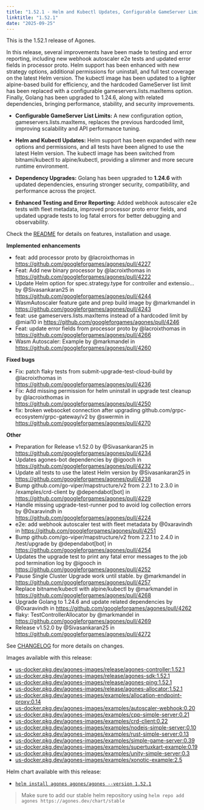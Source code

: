 ```yaml
---
title: "1.52.1 - Helm and Kubectl Updates, Configurable GameServer Limits, Golang Upgrade, and More!"
linktitle: "1.52.1"
date: "2025-09-25"
---
```


This is the 1.52.1 release of Agones.

In this release, several improvements have been made to testing and error reporting, including new webhook autoscaler e2e tests and updated error fields in processor proto. Helm support has been enhanced with new strategy options, additional permissions for uninstall, and full test coverage on the latest Helm version. The kubectl image has been updated to a lighter alpine-based build for efficiency, and the hardcoded GameServer list limit has been replaced with a configurable gameservers.lists.maxItems option. Finally, Golang has been upgraded to 1.24.6, along with related dependencies, bringing performance, stability, and security improvements.

- **Configurable GameServer List Limits:** A new configuration option, gameservers.lists.maxItems, replaces the previous hardcoded limit, improving scalability and API performance tuning.

- **Helm and Kubectl Updates:** Helm support has been expanded with new options and permissions, and all tests have been aligned to use the latest Helm version. The kubectl image has been switched from bitnami/kubectl to alpine/kubectl, providing a slimmer and more secure runtime environment.

- **Dependency Upgrades:** Golang has been upgraded to **1.24.6** with updated dependencies, ensuring stronger security, compatibility, and performance across the project.

- **Enhanced Testing and Error Reporting:** Added webhook autoscaler e2e tests with fleet metadata, improved processor proto error fields, and updated upgrade tests to log fatal errors for better debugging and observability.

Check the <a href="https://github.com/googleforgames/agones/tree/release-1.52.1" >README</a> for details on features, installation and usage.

**Implemented enhancements**
* feat: add processor proto  by @lacroixthomas in https://github.com/googleforgames/agones/pull/4227
* Feat: Add new binary processor by @lacroixthomas in https://github.com/googleforgames/agones/pull/4222
* Update Helm option for spec.strategy.type for controller and extensio… by @Sivasankaran25 in https://github.com/googleforgames/agones/pull/4244
* WasmAutoscaler feature gate and prep build image by @markmandel in https://github.com/googleforgames/agones/pull/4243
* feat: use gameservers.lists.maxItems instead of a hardcoded limit by @miai10 in https://github.com/googleforgames/agones/pull/4246
* Feat: update error fields from processor proto by @lacroixthomas in https://github.com/googleforgames/agones/pull/4266
* Wasm Autoscaler: Example by @markmandel in https://github.com/googleforgames/agones/pull/4260

**Fixed bugs**
* Fix: patch flaky tests from submit-upgrade-test-cloud-build by @lacroixthomas in https://github.com/googleforgames/agones/pull/4236
* Fix: Add missing permission for helm uninstall in upgrade test cleanup by @lacroixthomas in https://github.com/googleforgames/agones/pull/4250
* fix: broken websocket connection after upgrading github.com/grpc-ecosystem/grpc-gateway/v2 by @swermin in https://github.com/googleforgames/agones/pull/4270

**Other**
* Preparation for Release v1.52.0 by @Sivasankaran25 in https://github.com/googleforgames/agones/pull/4234
* Updates agones-bot dependencies by @igooch in https://github.com/googleforgames/agones/pull/4232
* Update all tests to use the latest Helm version by @Sivasankaran25 in https://github.com/googleforgames/agones/pull/4238
* Bump github.com/go-viper/mapstructure/v2 from 2.2.1 to 2.3.0 in /examples/crd-client by @dependabot[bot] in https://github.com/googleforgames/agones/pull/4229
* Handle missing upgrade-test-runner pod to avoid log collection errors by @0xaravindh in https://github.com/googleforgames/agones/pull/4224
* e2e: add webhook autoscaler test with fleet metadata  by @0xaravindh in https://github.com/googleforgames/agones/pull/4251
* Bump github.com/go-viper/mapstructure/v2 from 2.2.1 to 2.4.0 in /test/upgrade by @dependabot[bot] in https://github.com/googleforgames/agones/pull/4254
* Updates the upgrade test to print any fatal error messages to the job pod termination log by @igooch in https://github.com/googleforgames/agones/pull/4252
* Pause Single Cluster Upgrade work until stable. by @markmandel in https://github.com/googleforgames/agones/pull/4257
* Replace bitname/kubectl with alpine/kubectl by @markmandel in https://github.com/googleforgames/agones/pull/4268
* Upgrade Golang to 1.24.6 and update related dependencies by @0xaravindh in https://github.com/googleforgames/agones/pull/4262
* flaky: TestControllerAllocator by @markmandel in https://github.com/googleforgames/agones/pull/4269
* Release v1.52.0 by @Sivasankaran25 in https://github.com/googleforgames/agones/pull/4272

See <a href="https://github.com/googleforgames/agones/blob/release-1.52.1/CHANGELOG.md" data-proofer-ignore>CHANGELOG</a> for more details on changes.

Images available with this release:

- [us-docker.pkg.dev/agones-images/release/agones-controller:1.52.1](https://us-docker.pkg.dev/agones-images/release/agones-controller:1.52.1)
- [us-docker.pkg.dev/agones-images/release/agones-sdk:1.52.1](https://us-docker.pkg.dev/agones-images/release/agones-sdk:1.52.1)
- [us-docker.pkg.dev/agones-images/release/agones-ping:1.52.1](https://us-docker.pkg.dev/agones-images/release/agones-ping:1.52.1)
- [us-docker.pkg.dev/agones-images/release/agones-allocator:1.52.1](https://us-docker.pkg.dev/agones-images/release/agones-allocator:1.52.1)
- [us-docker.pkg.dev/agones-images/examples/allocation-endpoint-proxy:0.14](https://us-docker.pkg.dev/agones-images/examples/allocation-endpoint-proxy:0.14)
- [us-docker.pkg.dev/agones-images/examples/autoscaler-webhook:0.20](https://us-docker.pkg.dev/agones-images/examples/autoscaler-webhook:0.20)
- [us-docker.pkg.dev/agones-images/examples/cpp-simple-server:0.21](https://us-docker.pkg.dev/agones-images/examples/cpp-simple-server:0.21)
- [us-docker.pkg.dev/agones-images/examples/crd-client:0.22](https://us-docker.pkg.dev/agones-images/examples/crd-client:0.22)
- [us-docker.pkg.dev/agones-images/examples/nodejs-simple-server:0.10](https://us-docker.pkg.dev/agones-images/examples/nodejs-simple-server:0.10)
- [us-docker.pkg.dev/agones-images/examples/rust-simple-server:0.13](https://us-docker.pkg.dev/agones-images/examples/rust-simple-server:0.13)
- [us-docker.pkg.dev/agones-images/examples/simple-game-server:0.39](https://us-docker.pkg.dev/agones-images/examples/simple-game-server:0.39)
- [us-docker.pkg.dev/agones-images/examples/supertuxkart-example:0.19](https://us-docker.pkg.dev/agones-images/examples/supertuxkart-example:0.19)
- [us-docker.pkg.dev/agones-images/examples/unity-simple-server:0.3](https://us-docker.pkg.dev/agones-images/examples/unity-simple-server:0.3)
- [us-docker.pkg.dev/agones-images/examples/xonotic-example:2.5](https://us-docker.pkg.dev/agones-images/examples/xonotic-example:2.5)

Helm chart available with this release:

- <a href="https://agones.dev/chart/stable/agones-1.52.1.tgz" data-proofer-ignore>
  <code>helm install agones agones/agones --version 1.52.1</code></a>

> Make sure to add our stable helm repository using `helm repo add agones https://agones.dev/chart/stable`
